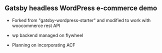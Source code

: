 ## Gatsby headless WordPress e-commerce demo

- Forked from "gatsby-wordpress-starter" and modified to work with woocommerce rest API

- wp backend managed on flywheel

- Planning on incorporating ACF 
